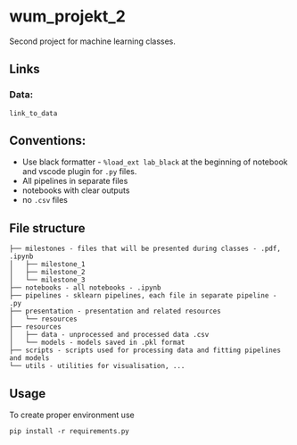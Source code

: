 # wum_projekt_2
Second project for machine learning classes.

## Links
### Data:
```
link_to_data
```
## Conventions:
- Use black formatter - `%load_ext lab_black` at the beginning of notebook and vscode plugin for `.py` files.
- All pipelines in separate files
- notebooks with clear outputs
- no `.csv` files
       

## File structure
```
├── milestones - files that will be presented during classes - .pdf, .ipynb
│   ├── milestone_1
│   ├── milestone_2
│   └── milestone_3
├── notebooks - all notebooks - .ipynb
├── pipelines - sklearn pipelines, each file in separate pipeline - .py
├── presentation - presentation and related resources
│   └── resources
├── resources
│   ├── data - unprocessed and processed data .csv
│   └── models - models saved in .pkl format
├── scripts - scripts used for processing data and fitting pipelines and models
└── utils - utilities for visualisation, ...
```

## Usage
 To create proper environment use
 ```
 pip install -r requirements.py
 ```